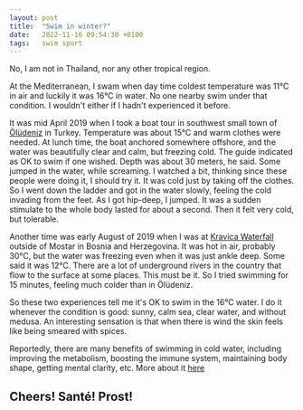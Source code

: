 ```yaml
---
layout: post
title:  "Swim in winter?"
date:   2022-11-16 09:54:30 +0100
tags:   swim sport
---
```


No, I am not in Thailand, nor any other tropical region.

At the Mediterranean, I swam when day time coldest temperature was 11&deg;C in air and luckily it was 16&deg;C in water.  No one nearby swim under that condition.  I wouldn't either if I hadn't experienced it before.

It was mid April 2019 when I took a boat tour in southwest small town of [Ölüdeniz](https://goo.gl/maps/ZvgA4jmEMLTVWyUt8) in Turkey.  Temperature was about 15&deg;C and warm clothes were needed.  At lunch time, the boat anchored somewhere offshore, and the water was beautifully clear and calm, but freezing cold.  The guide indicated as OK to swim if one wished.  Depth was about 30 meters, he said.  Some jumped in the water, while screaming.  I watched a bit, thinking since these people were doing it, I should try it.  It was cold just by taking off the clothes.  So I went down the ladder and got in the water slowly, feeling the cold invading from the feet.  As I got hip-deep, I jumped.  It was a sudden stimulate to the whole body lasted for about a second.  Then it felt very cold, but tolerable.

Another time was early August of 2019 when I was at [Kravica Waterfall](https://goo.gl/maps/FD367gFRWBnmQoSy7) outside of Mostar in Bosnia and Herzegovina.  It was hot in air, probably 30&deg;C, but the water was freezing even when it was just ankle deep.  Some said it was 12&deg;C.  There are a lot of underground rivers in the country that flow to the surface at some places.  This must be it.  So I tried swimming for 15 minutes, feeling much colder than in Ölüdeniz.

So these two experiences tell me it's OK to swim in the 16&deg;C water.  I do it whenever the condition is good: sunny, calm sea, clear water, and without medusa.  An interesting sensation is that when there is wind the skin feels like being smeared with spices.

Reportedly, there are many benefits of swimming in cold water, including improving the metabolism, boosting the immune system, maintaining body shape, getting mental clarity, etc.  More about it [here](https://www.orca.com/en-int/blog/tips-for-swimming-in-cold-water)

## Cheers!  Santé!  Prost!